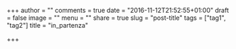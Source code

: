 +++
author = ""
comments = true
date = "2016-11-12T21:52:55+01:00"
draft = false
image = ""
menu = ""
share = true
slug = "post-title"
tags = ["tag1", "tag2"]
title = "in_partenza"

+++

